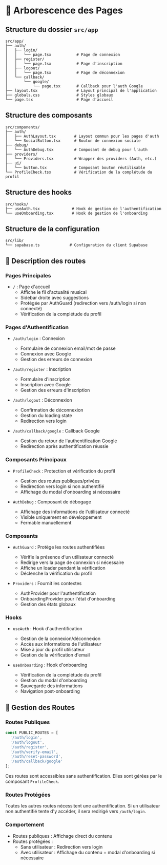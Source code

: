 # 🌳 Arborescence des Pages

## Structure du dossier `src/app`

```
src/app/
├── auth/
│   ├── login/
│   │   └── page.tsx           # Page de connexion
│   ├── register/
│   │   └── page.tsx           # Page d'inscription
│   ├── logout/
│   │   └── page.tsx           # Page de déconnexion
│   └── callback/
│       └── google/
│           └── page.tsx       # Callback pour l'auth Google
├── layout.tsx                 # Layout principal de l'application
├── globals.css                # Styles globaux
└── page.tsx                   # Page d'accueil
```

## Structure des composants

```
src/components/
├── auth/
│   ├── AuthLayout.tsx        # Layout commun pour les pages d'auth
│   └── SocialButton.tsx      # Bouton de connexion sociale
├── debug/
│   └── AuthDebug.tsx         # Composant de debug pour l'auth
├── providers/
│   └── Providers.tsx         # Wrapper des providers (Auth, etc.)
├── ui/
│   └── button.tsx            # Composant bouton réutilisable
└── ProfileCheck.tsx          # Vérification de la complétude du profil
```

## Structure des hooks

```
src/hooks/
├── useAuth.tsx              # Hook de gestion de l'authentification
└── useOnboarding.tsx        # Hook de gestion de l'onboarding
```

## Structure de la configuration

```
src/lib/
└── supabase.ts             # Configuration du client Supabase
```

## 📝 Description des routes

### Pages Principales
- `/` : Page d'accueil
  - Affiche le fil d'actualité musical
  - Sidebar droite avec suggestions
  - Protégée par AuthGuard (redirection vers /auth/login si non connecté)
  - Vérification de la complétude du profil

### Pages d'Authentification
- `/auth/login` : Connexion
  - Formulaire de connexion email/mot de passe
  - Connexion avec Google
  - Gestion des erreurs de connexion
  
- `/auth/register` : Inscription
  - Formulaire d'inscription
  - Inscription avec Google
  - Gestion des erreurs d'inscription
  
- `/auth/logout` : Déconnexion
  - Confirmation de déconnexion
  - Gestion du loading state
  - Redirection vers login

- `/auth/callback/google` : Callback Google
  - Gestion du retour de l'authentification Google
  - Redirection après authentification réussie

### Composants Principaux
- `ProfileCheck` : Protection et vérification du profil
  - Gestion des routes publiques/privées
  - Redirection vers login si non authentifié
  - Affichage du modal d'onboarding si nécessaire

- `AuthDebug` : Composant de débogage
  - Affichage des informations de l'utilisateur connecté
  - Visible uniquement en développement
  - Fermable manuellement

### Composants
- `AuthGuard` : Protège les routes authentifiées
  - Vérifie la présence d'un utilisateur connecté
  - Redirige vers la page de connexion si nécessaire
  - Affiche un loader pendant la vérification
  - Déclenche la vérification du profil

- `Providers` : Fournit les contextes
  - AuthProvider pour l'authentification
  - OnboardingProvider pour l'état d'onboarding
  - Gestion des états globaux

### Hooks
- `useAuth` : Hook d'authentification
  - Gestion de la connexion/déconnexion
  - Accès aux informations de l'utilisateur
  - Mise à jour du profil utilisateur
  - Gestion de la vérification d'email

- `useOnboarding` : Hook d'onboarding
  - Vérification de la complétude du profil
  - Gestion du modal d'onboarding
  - Sauvegarde des informations
  - Navigation post-onboarding

## 🔐 Gestion des Routes

### Routes Publiques
```typescript
const PUBLIC_ROUTES = [
  '/auth/login',
  '/auth/logout',
  '/auth/register',
  '/auth/verify-email',
  '/auth/reset-password',
  '/auth/callback/google'
];
```
Ces routes sont accessibles sans authentification. Elles sont gérées par le composant `ProfileCheck`.

### Routes Protégées
Toutes les autres routes nécessitent une authentification. Si un utilisateur non authentifié tente d'y accéder, il sera redirigé vers `/auth/login`.

### Comportement
- Routes publiques : Affichage direct du contenu
- Routes protégées :
  - Sans utilisateur : Redirection vers login
  - Avec utilisateur : Affichage du contenu + modal d'onboarding si nécessaire
